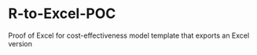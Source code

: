 # R-to-Excel-POC
Proof of Excel for cost-effectiveness model template that exports an Excel version
